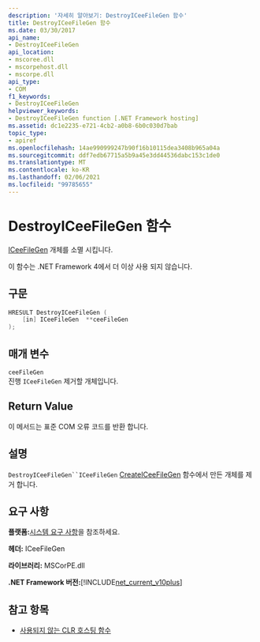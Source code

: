 ```yaml
---
description: '자세히 알아보기: DestroyICeeFileGen 함수'
title: DestroyICeeFileGen 함수
ms.date: 03/30/2017
api_name:
- DestroyICeeFileGen
api_location:
- mscoree.dll
- mscorpehost.dll
- mscorpe.dll
api_type:
- COM
f1_keywords:
- DestroyICeeFileGen
helpviewer_keywords:
- DestroyICeeFileGen function [.NET Framework hosting]
ms.assetid: dc1e2235-e721-4cb2-a0b8-6b0c030d7bab
topic_type:
- apiref
ms.openlocfilehash: 14ae990999247b90f16b10115dea3408b965a04a
ms.sourcegitcommit: ddf7edb67715a5b9a45e3dd44536dabc153c1de0
ms.translationtype: MT
ms.contentlocale: ko-KR
ms.lasthandoff: 02/06/2021
ms.locfileid: "99785655"
---
```

# <a name="destroyiceefilegen-function"></a>DestroyICeeFileGen 함수

[ICeeFileGen](iceefilegen-class.md) 개체를 소멸 시킵니다.  
  
 이 함수는 .NET Framework 4에서 더 이상 사용 되지 않습니다.  
  
## <a name="syntax"></a>구문  
  
```cpp  
HRESULT DestroyICeeFileGen (  
    [in] ICeeFileGen  **ceeFileGen  
);  
```  
  
## <a name="parameters"></a>매개 변수  

 `ceeFileGen`  
 진행 `ICeeFileGen` 제거할 개체입니다.  
  
## <a name="return-value"></a>Return Value  

 이 메서드는 표준 COM 오류 코드를 반환 합니다.  
  
## <a name="remarks"></a>설명  

 `DestroyICeeFileGen``ICeeFileGen` [CreateICeeFileGen](createiceefilegen-function.md) 함수에서 만든 개체를 제거 합니다.  
  
## <a name="requirements"></a>요구 사항  

 **플랫폼:**[시스템 요구 사항](../../get-started/system-requirements.md)을 참조하세요.  
  
 **헤더:** ICeeFileGen  
  
 **라이브러리:** MSCorPE.dll  
  
 **.NET Framework 버전:**[!INCLUDE[net_current_v10plus](../../../../includes/net-current-v10plus-md.md)]  
  
## <a name="see-also"></a>참고 항목

- [사용되지 않는 CLR 호스팅 함수](deprecated-clr-hosting-functions.md)
